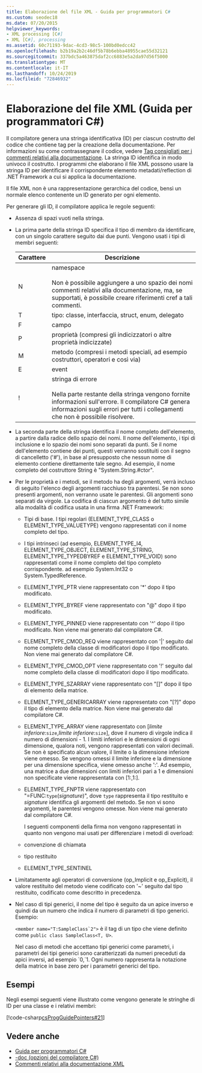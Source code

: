 ```yaml
---
title: Elaborazione del file XML - Guida per programmatori C#
ms.custom: seodec18
ms.date: 07/20/2015
helpviewer_keywords:
- XML processing [C#]
- XML [C#], processing
ms.assetid: 60c71193-9dac-4cd3-98c5-100bd0edcc42
ms.openlocfilehash: b2b19a2b2c46df5b78b6ebba48955cae55d32121
ms.sourcegitcommit: 337bdc5a463875daf2cc6883e5a2da97d56f5000
ms.translationtype: MT
ms.contentlocale: it-IT
ms.lasthandoff: 10/24/2019
ms.locfileid: "72846932"
---
```

# <a name="processing-the-xml-file-c-programming-guide"></a>Elaborazione del file XML (Guida per programmatori C#)

Il compilatore genera una stringa identificativa (ID) per ciascun costrutto del codice che contiene tag per la creazione della documentazione. Per informazioni su come contrassegnare il codice, vedere [Tag consigliati per i commenti relativi alla documentazione](./recommended-tags-for-documentation-comments.md). La stringa ID identifica in modo univoco il costrutto. I programmi che elaborano il file XML possono usare la stringa ID per identificare il corrispondente elemento metadati/reflection di .NET Framework a cui si applica la documentazione.

Il file XML non è una rappresentazione gerarchica del codice, bensì un normale elenco contenente un ID generato per ogni elemento.

Per generare gli ID, il compilatore applica le regole seguenti:

- Assenza di spazi vuoti nella stringa.

- La prima parte della stringa ID specifica il tipo di membro da identificare, con un singolo carattere seguito dai due punti. Vengono usati i tipi di membri seguenti:

    |Carattere|Descrizione|
    |---------------|-----------------|
    |N|namespace<br /><br /> Non è possibile aggiungere a uno spazio dei nomi commenti relativi alla documentazione, ma, se supportati, è possibile creare riferimenti cref a tali commenti.|
    |T|tipo: classe, interfaccia, struct, enum, delegato|
    |F|campo|
    |P|proprietà (compresi gli indicizzatori o altre proprietà indicizzate)|
    |M|metodo (compresi i metodi speciali, ad esempio costruttori, operatori e così via)|
    |E|event|
    |!|stringa di errore<br /><br /> Nella parte restante della stringa vengono fornite informazioni sull'errore. Il compilatore C# genera informazioni sugli errori per tutti i collegamenti che non è possibile risolvere.|

- La seconda parte della stringa identifica il nome completo dell'elemento, a partire dalla radice dello spazio dei nomi. Il nome dell'elemento, i tipi di inclusione e lo spazio dei nomi sono separati da punti. Se il nome dell'elemento contiene dei punti, questi verranno sostituiti con il segno di cancelletto ('#'), in base al presupposto che nessun nome di elemento contiene direttamente tale segno. Ad esempio, il nome completo del costruttore String è "System.String.#ctor".

- Per le proprietà e i metodi, se il metodo ha degli argomenti, verrà incluso di seguito l'elenco degli argomenti racchiuso tra parentesi. Se non sono presenti argomenti, non verranno usate le parentesi. Gli argomenti sono separati da virgole. La codifica di ciascun argomento è del tutto simile alla modalità di codifica usata in una firma .NET Framework:

  - Tipi di base. I tipi regolari (ELEMENT_TYPE_CLASS o ELEMENT_TYPE_VALUETYPE) vengono rappresentati con il nome completo del tipo.

  - I tipi intrinseci (ad esempio, ELEMENT_TYPE_I4, ELEMENT_TYPE_OBJECT, ELEMENT_TYPE_STRING, ELEMENT_TYPE_TYPEDBYREF e ELEMENT_TYPE_VOID) sono rappresentati come il nome completo del tipo completo corrispondente. ad esempio System.Int32 o System.TypedReference.

  - ELEMENT_TYPE_PTR viene rappresentato con '\*' dopo il tipo modificato.

  - ELEMENT_TYPE_BYREF viene rappresentato con "\@" dopo il tipo modificato.

  - ELEMENT_TYPE_PINNED viene rappresentato con '^' dopo il tipo modificato. Non viene mai generato dal compilatore C#.

  - ELEMENT_TYPE_CMOD_REQ viene rappresentato con '&#124;' seguito dal nome completo della classe di modificatori dopo il tipo modificato. Non viene mai generato dal compilatore C#.

  - ELEMENT_TYPE_CMOD_OPT viene rappresentato con '!' seguito dal nome completo della classe di modificatori dopo il tipo modificato.

  - ELEMENT_TYPE_SZARRAY viene rappresentato con "[]" dopo il tipo di elemento della matrice.

  - ELEMENT_TYPE_GENERICARRAY viene rappresentato con "[?]" dopo il tipo di elemento della matrice. Non viene mai generato dal compilatore C#.

  - ELEMENT_TYPE_ARRAY viene rappresentato con [*limite inferiore*:`size`,*limite inferiore*:`size`], dove il numero di virgole indica il numero di dimensioni - 1. I limiti inferiori e le dimensioni di ogni dimensione, qualora noti, vengono rappresentati con valori decimali. Se non è specificato alcun valore, il limite o la dimensione inferiore viene omesso. Se vengono omessi il limite inferiore e la dimensione per una dimensione specifica, viene omesso anche ':'. Ad esempio, una matrice a due dimensioni con limiti inferiori pari a 1 e dimensioni non specificate viene rappresentata con [1:,1:].

  - ELEMENT_TYPE_FNPTR viene rappresentato con "=FUNC:`type`(*signature*)", dove `type` rappresenta il tipo restituito e *signature* identifica gli argomenti del metodo. Se non vi sono argomenti, le parentesi vengono omesse. Non viene mai generato dal compilatore C#.

    I seguenti componenti della firma non vengono rappresentati in quanto non vengono mai usati per differenziare i metodi di overload:

  - convenzione di chiamata

  - tipo restituito

  - ELEMENT_TYPE_SENTINEL

- Limitatamente agli operatori di conversione (op_Implicit e op_Explicit), il valore restituito del metodo viene codificato con '~' seguito dal tipo restituito, codificato come descritto in precedenza.

- Nel caso di tipi generici, il nome del tipo è seguito da un apice inverso e quindi da un numero che indica il numero di parametri di tipo generici. Esempio:

     ``<member name="T:SampleClass`2">`` è il tag di un tipo che viene definito come `public class SampleClass<T, U>`.

     Nel caso di metodi che accettano tipi generici come parametri, i parametri dei tipi generici sono caratterizzati da numeri preceduti da apici inversi, ad esempio \`0,\`1. Ogni numero rappresenta la notazione della matrice in base zero per i parametri generici del tipo.

## <a name="examples"></a>Esempi

Negli esempi seguenti viene illustrato come vengono generate le stringhe di ID per una classe e i relativi membri:

[!code-csharp[csProgGuidePointers#21](~/samples/snippets/csharp/VS_Snippets_VBCSharp/csProgGuidePointers/CS/Pointers.cs#21)]

## <a name="see-also"></a>Vedere anche

- [Guida per programmatori C#](../index.md)
- [-doc (opzioni del compilatore C#)](../../language-reference/compiler-options/doc-compiler-option.md)
- [Commenti relativi alla documentazione XML](./index.md)

